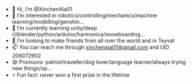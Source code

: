 - 👋 Hi, I’m @XinchenXia01
- 👀 I’m interested in robotics/controlling/mechanics/machine learning/modelling/genshin...
- 🌱 I’m currently learning unity/deep rl/blender/python/arduino/harmonica/snowboarding...
- 💞️ I’m looking to make friends from all over the world and in Teyvat
- 📫 You can reach me through xinchenxia01@gmail.com and UID 206072902
- 😄 Pronouns: patriot/traveller/dog lover/language learner/always trying new things/op...
- ⚡ Fun fact: never won a first prize in the lifetime

<!---
XinchenXia01/XinchenXia01 is a ✨ special ✨ repository because its `README.md` (this file) appears on your GitHub profile.
You can click the Preview link to take a look at your changes.
--->
